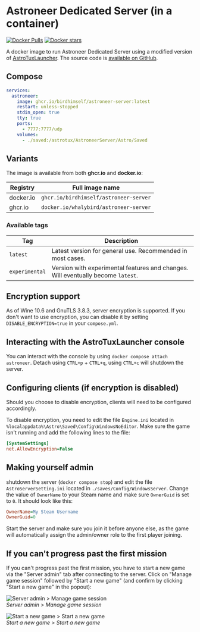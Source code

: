 # Astroneer Dedicated Server (in a container)

[![Docker Pulls](https://img.shields.io/docker/pulls/whalybird/astroneer-server.svg)](https://hub.docker.com/r/whalybird/astroneer-server)
[![Docker stars](https://img.shields.io/docker/stars/whalybird/astroneer-server.svg)](https://hub.docker.com/r/whalybird/astroneer-server)

A docker image to run Astroneer Dedicated Server using a modified version of [AstroTuxLauncher](https://github.com/birdhimself/AstroTuxLauncher). The source code is [available on GitHub](https://github.com/birdhimself/astroneer-docker/).

## Compose

```yaml
services:
  astroneer:
    image: ghcr.io/birdhimself/astroneer-server:latest
    restart: unless-stopped
    stdin_open: true
    tty: true
    ports:
      - 7777:7777/udp
    volumes:
      - ./saved:/astrotux/AstroneerServer/Astro/Saved
```

## Variants

The image is available from both **ghcr.io** and **docker.io**:

| Registry  | Full image name                        |
|-----------|----------------------------------------|
| docker.io | `ghcr.io/birdhimself/astroneer-server` |
| ghcr.io   | `docker.io/whalybird/astroneer-server` |

### Available tags

| Tag            | Description                                                                      |
|----------------|----------------------------------------------------------------------------------|
| `latest`       | Latest version for general use. Recommended in most cases.                       |
| `experimental` | Version with experimental features and changes. Will eventually become `latest`. |

## Encryption support

As of Wine 10.6 and GnuTLS 3.8.3, server encryption is supported. If you don't want to use encryption, you can disable it by setting `DISABLE_ENCRYPTION=true` in your `compose.yml`.

## Interacting with the AstroTuxLauncher console

You can interact with the console by using `docker compose attach astroneer`. Detach using `CTRL+p` + `CTRL+q`, using `CTRL+c` will shutdown the server.

## Configuring clients (if encryption is disabled)

Should you choose to disable encryption, clients will need to be configured accordingly.

To disable encryption, you need to edit the file `Engine.ini` located in `%localappdata%\Astro\Saved\Config\WindowsNoEditor`. Make sure the game isn't running and add the following lines to the file:

```ini
[SystemSettings]
net.AllowEncryption=False
```

## Making yourself admin

shutdown the server (`docker compose stop`) and edit the file `AstroServerSetting.ini` located in `./saves/Config/WindowsServer`. Change the value of `OwnerName` to your Steam name and make sure `OwnerGuid` is set to `0`. It should look like this:

```ini
OwnerName=My Steam Username
OwnerGuid=0
```

Start the server and make sure you join it before anyone else, as the game will automatically assign the admin/owner role to the first player joining.

## If you can't progress past the first mission

If you can't progress past the first mission, you have to start a new game via the "Server admin" tab after connecting to the server. Click on "Manage game session" followed by "Start a new game" (and confirm by clicking "Start a new game" in the popout):

![Server admin > Manage game session](./readme_assets/new_game_1.png)\
_Server admin > Manage game session_

![Start a new game > Start a new game](./readme_assets/new_game_2.png)\
_Start a new game > Start a new game_
